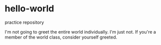 hello-world
===========

practice repository

I'm not going to greet the entire world individually.  I'm just not.
If you're a member of the world class, consider yourself greeted.
